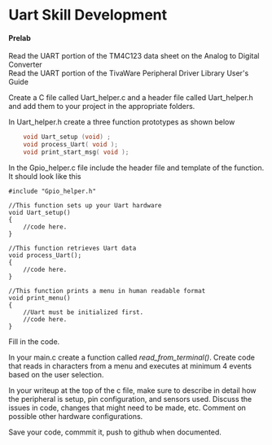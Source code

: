 # Uart Skill Development 

#### Prelab

Read the UART portion of the TM4C123 data sheet on the Analog to Digital Converter    
Read the UART portion of the TivaWare Peripheral Driver Library User's Guide   

Create a C file called Uart_helper.c and a header file called Uart_helper.h and add them to your project in the appropriate folders. 

In Uart_helper.h create a three function prototypes as shown below
```C    
	void Uart_setup (void) ; 
	void process_Uart( void );
	void print_start_msg( void );
``` 

In the Gpio_helper.c file include the header file and template of the function.  It should look like this

	#include "Gpio_helper.h"

	//This function sets up your Uart hardware
	void Uart_setup()
	{
		//code here.
	} 

	//This function retrieves Uart data
	void process_Uart();
	{
		//code here.
	} 

	//This function prints a menu in human readable format
	void print_menu()
	{
		//Uart must be initialized first.
		//code here.
	} 

Fill in the code.

In your main.c create a function called <em>read_from_terminal()</em>.  Create code that reads in characters from a menu and executes at minimum 4 events based on the user selection.  
  
In your writeup at the top of the c file, make sure to describe in detail how the peripheral is setup, pin configuration, and sensors used. Discuss the issues in code, changes that might need to be made, etc.  Comment on possible other hardware configurations.  

Save your code, commmit it, push to github when documented.  